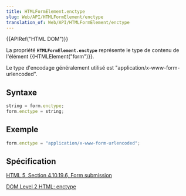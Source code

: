 ```yaml
---
title: HTMLFormElement.enctype
slug: Web/API/HTMLFormElement/enctype
translation_of: Web/API/HTMLFormElement/enctype
---
```


{{APIRef("HTML DOM")}}

La propriété **`HTMLFormElement.enctype`** représente le type de contenu de l'élément {{HTMLElement("form")}}.

Le type d'encodage généralement utilisé est "application/x-www-form-urlencoded".

## Syntaxe

```js
string = form.enctype;
form.enctype = string;
```

## Exemple

```js
form.enctype = "application/x-www-form-urlencoded";
```

## Spécification

[HTML 5, Section 4.10.19.6, Form submission](http://www.w3.org/TR/html5/forms.html#attr-fs-enctype)

[DOM Level 2 HTML: enctype](http://www.w3.org/TR/DOM-Level-2-HTML/html.html#ID-84227810)
